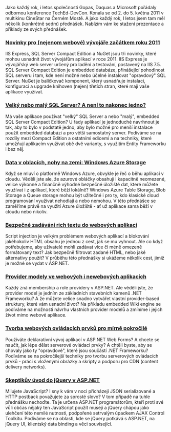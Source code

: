<!-- dcterms:identifier = aspnetcz#322 -->
<!-- dcterms:title = Přednášky a příklady z TechEdu ke stažení -->
<!-- dcterms:abstract = Jako každý rok, i letos společnosti Gopas, Daquas a Microsoft pořádají odbornou konference TechEd-DevCon. Bude se konat od 2. do 5. května 2011 v multikinu CineStar na Černém Mostě. A jako každý rok, I letos tam budu mít několik (konkrétně sedm) přednášek, na které vás tímto srdečně zvu. -->
<!-- np9:categoryId = 6 -->
<!-- x4w:category = Akce a události -->
<!-- np9:authorId = 1 -->
<!-- np9:authorEmail = michal.valasek@altairis.cz -->
<!-- dcterms:creator = Michal Altair Valášek -->
<!-- dcterms:created = 2011-04-23T14:09:33.577+02:00 -->
<!-- dcterms:dateSubmitted = 2011-04-23T14:12:29.403+02:00 -->
<!-- dcterms:dateAccepted = 2011-05-05T23:44:19.013+02:00 -->
<!-- x4w:pictureWidth = 150 -->
<!-- x4w:pictureHeight = 150 -->
<!-- x4w:pictureUrl = /perex-pictures/20110505-prednasky-a-priklady-z-techedu-ke-stazeni.png -->

Jako každý rok, i letos společnosti Gopas, Daquas a Microsoft pořádaly odbornou konference TechEd-DevCon. Konala se od 2. do 5. května 2011 v multikinu CineStar na Černém Mostě. A jako každý rok, I letos jsem tam měl několik (konkrétně sedm) přednášek. Nabízím vám ke stažení prezentace a příklady ze svých přednášek.

### [Novinky pro (nejenom webové) vývojáře začátkem roku 2011](/Files/20110505-TechEd-01.zip)

IIS Express, SQL Server Compact Edition a NuGet jsou tři novinky, které mohou usnadnit život vývojářům aplikací v roce 2011. IIS Express je vývojářský web server určený pro ladění a testování, postavený na IIS 7.5. SQL Server Compact Edition je embedded databáze, přinášející pohodlnost SQL serveru i tam, kde není možné nebo účelné instalovat "opravdový" SQL Server. NuGet je balíčkovač komponent, který usnadňuje instalaci, konfiguraci a upgrade knihoven (nejen) třetích stran, které mají vaše aplikace využívat.

### [Velký nebo malý SQL Server? A není to nakonec jedno?](/Files/20110505-TechEd-02.zip)

Má vaše aplikace používat "velký" SQL Server a nebo "malý", embedded SQL Server Compact Edition? U řady aplikací je jednoduché navrhnout je tak, aby to bylo v podstatě jedno, aby bylo možné pro menší instalace použít embedded databázi a pro větší samostatný server. Podíváme se na rozdíly mezi Compact Edition a ostatními edicemi a na techniky, které umožňují aplikacím využívat obě dvě varianty, s využitím Entity Frameworku i bez něj.

### [Data v oblacích, nohy na zemi: Windows Azure Storage](/Files/20110505-TechEd-03.zip)

Když se mluví o platformě Windows Azure, obvykle je řeč o běhu aplikací v cloudu. Věděli jste ale, že azurové obláčky obsahují i kapacitně neomezené, velice výkonné a finančně výhodné bezpečné úložiště dat, které můžete využívat i z aplikací, které běží lokálně? Windows Azure Table Storage, Blob Storage a Queue storage mohou být užitečné i pro ty, kdo klasické cloud programování využívat nehodlají a nebo nemohou. V této přednášce se zaměříme právě na využití Azure úložiště - ať už aplikace sama běží v cloudu nebo nikoliv.

### [Bezpečné zadávání rich textu do webových aplikací](/Files/20110505-TechEd-04.zip)

Script injection je velkým problémem webových aplikací a blokování jakéhokoliv HTML obsahu je jednou z cest, jak se mu vyhnout. Ale co když potřebujeme, aby uživatelé mohli zadávat více či méně omezeně formátovaný text? Jak bezpečně filtrovat zadané HTML, nebo jaké alternativy použít? V průběhu této přednášky si ukážeme několik cest, jimiž je možné se vydat v ASP.NET.

### [Provider modely ve webových i newebových aplikacích](/Files/20110505-TechEd-05.zip)

Každý zná membership a role providery v ASP.NET. Ale věděli jste, že provider model je jedním ze základních stavebních kamenů .NET Frameworku? A že můžete velice snadno vytvářet vlastní provider-based struktury, které vám usnadní život? Na příkladu embedded Wiki engine se podíváme na možnosti návrhu vlastních provider modelů a zmíníme i jejich život mimo webové aplikace.

### [Tvorba webových ovládacích prvků pro mírně pokročilé](/Files/20110505-TechEd-06.zip)

Používáte deklarativní vývoj aplikací v ASP.NET Web Forms? A chcete se naučit, jak lépe dělat serverové ovládací prvky? A chtěli byste, aby se chovaly jako ty "opravdové", které jsou součástí .NET Frameworku? Podíváme se na pokročilejší techniky pro tvorbu serverových ovládacích prvků - práci s vloženými obrázky a skripty a podporu pro CDN (content delivery networks).

### [Skeptikův úvod do jQuery v ASP.NET](/Files/20110505-TechEd-07.zip)

Milujete JavaScript? I sny k vám v noci přicházejí JSON serializované a HTTP postback považujete za sprosté slovo? V tom případě na tuhle přednášku nechoďte. Ta je určena ASP.NET programátorům, kteří proti své vůli občas nějaký ten JavaScript použít musejí a jQuery chápou jako ulehčení této nemilé nutnosti, podpořené setrvalým úpadkem AJAX Control Toolkitu. Podíváme se na oblasti, kde se jQuery potkává s ASP.NET, na jQuery UI, klientský data binding a věci související.